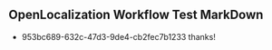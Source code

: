 ## OpenLocalization Workflow Test MarkDown
* 953bc689-632c-47d3-9de4-cb2fec7b1233 
thanks!<!--HONumber=Mar16_HO3-->
